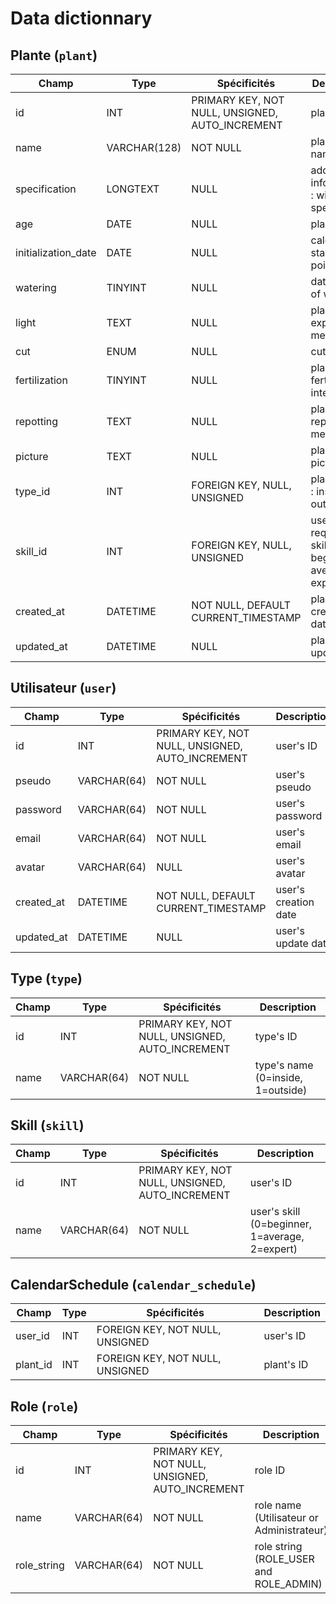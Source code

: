 # Data dictionnary

## Plante (`plant`)

| Champ               | Type         | Spécificités                                    | Description                                         |
| ------------------- | ------------ | ----------------------------------------------- | --------------------------------------------------- |
| id                  | INT          | PRIMARY KEY, NOT NULL, UNSIGNED, AUTO_INCREMENT | plant's ID                                          |
| name                | VARCHAR(128) | NOT NULL                                        | plant's name                                        |
| specification       | LONGTEXT     | NULL                                            | additional informations : wintering, specs...       |
| age                 | DATE         | NULL                                            | plant's age                                         |
| initialization_date | DATE         | NULL                                            | calendar starting point                             |
| watering            | TINYINT      | NULL                                            | date interval of watering                           |
| light               | TEXT         | NULL                                            | plant's light exposure method                       |
| cut                 | ENUM         | NULL                                            | cut's month                                         |
| fertilization       | TINYINT      | NULL                                            | plant's fertilization interval                      |
| repotting           | TEXT         | NULL                                            | plant's repotting method                            |
| picture             | TEXT         | NULL                                            | plant's picture                                     |
| type_id             | INT          | FOREIGN KEY, NULL, UNSIGNED                     | plant's type : inside or outside                    |
| skill_id            | INT          | FOREIGN KEY, NULL, UNSIGNED                     | users required skills : beginner, average or expert |
| created_at          | DATETIME     | NOT NULL, DEFAULT CURRENT_TIMESTAMP             | plant's creation date                               |
| updated_at          | DATETIME     | NULL                                            | plant's update date                                 |

## Utilisateur (`user`)

| Champ      | Type        | Spécificités                                    | Description          |
| ---------- | ----------- | ----------------------------------------------- | -------------------- |
| id         | INT         | PRIMARY KEY, NOT NULL, UNSIGNED, AUTO_INCREMENT | user's ID            |
| pseudo     | VARCHAR(64) | NOT NULL                                        | user's pseudo        |
| password   | VARCHAR(64) | NOT NULL                                        | user's password      |
| email      | VARCHAR(64) | NOT NULL                                        | user's email         |
| avatar     | VARCHAR(64) | NULL                                            | user's avatar        |
| created_at | DATETIME    | NOT NULL, DEFAULT CURRENT_TIMESTAMP             | user's creation date |
| updated_at | DATETIME    | NULL                                            | user's update date   |

## Type (`type`)

| Champ | Type        | Spécificités                                    | Description                       |
| ----- | ----------- | ----------------------------------------------- | --------------------------------- |
| id    | INT         | PRIMARY KEY, NOT NULL, UNSIGNED, AUTO_INCREMENT | type's ID                         |
| name  | VARCHAR(64) | NOT NULL                                        | type's name (0=inside, 1=outside) |

## Skill (`skill`)

| Champ | Type        | Spécificités                                    | Description                                    |
| ----- | ----------- | ----------------------------------------------- | ---------------------------------------------- |
| id    | INT         | PRIMARY KEY, NOT NULL, UNSIGNED, AUTO_INCREMENT | user's ID                                      |
| name  | VARCHAR(64) | NOT NULL                                        | user's skill (0=beginner, 1=average, 2=expert) |

## CalendarSchedule (`calendar_schedule`)

| Champ    | Type | Spécificités                    | Description |
| -------- | ---- | ------------------------------- | ----------- |
| user_id  | INT  | FOREIGN KEY, NOT NULL, UNSIGNED | user's ID   |
| plant_id | INT  | FOREIGN KEY, NOT NULL, UNSIGNED | plant's ID  |

## Role (`role`)

| Champ       | Type        | Spécificités                                    | Description                               |
| ----------- | ----------- | ----------------------------------------------- | ----------------------------------------- |
| id          | INT         | PRIMARY KEY, NOT NULL, UNSIGNED, AUTO_INCREMENT | role ID                                   |
| name        | VARCHAR(64) | NOT NULL                                        | role name (Utilisateur or Administrateur) |
| role_string | VARCHAR(64) | NOT NULL                                        | role string (ROLE_USER and ROLE_ADMIN)    |
